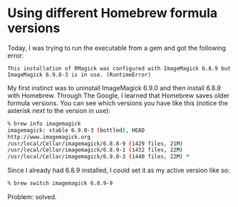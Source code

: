 # Using different Homebrew formula versions

Today, I was trying to run the executable from a gem and got the following error:

```
This installation of RMagick was configured with ImageMagick 6.8.9 but
ImageMagick 6.9.0-3 is in use. (RuntimeError)
```

My first instinct was to uninstall ImageMagick 6.9.0 and then install 6.8.9 with
Homebrew. Through The Google, I learned that Homebrew saves older formula
versions. You can see which versions you have like this (notice the asterisk
next to the version in use):

```bash
% brew info imagemagick
imagemagick: stable 6.9.0-3 (bottled), HEAD
http://www.imagemagick.org
/usr/local/Cellar/imagemagick/6.8.8-9 (1429 files, 21M)
/usr/local/Cellar/imagemagick/6.8.9-1 (1432 files, 22M)
/usr/local/Cellar/imagemagick/6.9.0-3 (1440 files, 22M) *
```

Since I already had 6.8.9 installed, I could set it as my active version like
so:

```bash
% brew switch imagemagick 6.8.9-9
```

Problem: solved.
